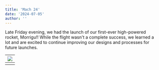 ```yaml
---
title: 'Mach 24'
date: '2024-07-05'
author: ''
---
```


Late Friday evening, we had the launch of our first-ever high-powered rocket, Morrigu!!
While the flight wasn't a complete success, we learned a lot and are excited to continue improving our designs and processes for future launches.

| ![](/mach_24/ee5fae67-df3b-4e7b-b6da-cc28ca9c7ff3.JPG) | 
| :----: | 
|  | 
